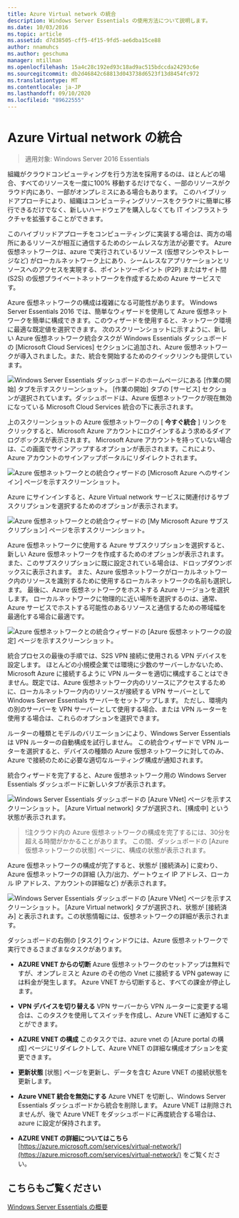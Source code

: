 ```yaml
---
title: Azure Virtual network の統合
description: Windows Server Essentials の使用方法について説明します。
ms.date: 10/03/2016
ms.topic: article
ms.assetid: d7d38505-cff5-4f15-9fd5-ae6dba15ce88
author: nnamuhcs
ms.author: geschuma
manager: mtillman
ms.openlocfilehash: 15a4c28c192ed93c18ad9ac515bdccda24293c6e
ms.sourcegitcommit: db2d46842c68813d043738d6523f13d8454fc972
ms.translationtype: MT
ms.contentlocale: ja-JP
ms.lasthandoff: 09/10/2020
ms.locfileid: "89622555"
---
```

# <a name="azure-virtual-network-integration"></a>Azure Virtual network の統合

>適用対象: Windows Server 2016 Essentials

組織がクラウドコンピューティングを行う方法を採用するのは、ほとんどの場合、すべてのリソースを一度に100% 移動するだけでなく、一部のリソースがクラウド内にあり、一部がオンプレミスにある場合もあります。 このハイブリッドアプローチにより、組織はコンピューティングリソースをクラウドに簡単に移行できるだけでなく、新しいハードウェアを購入しなくても IT インフラストラクチャを拡張することができます。

このハイブリッドアプローチをコンピューティングに実装する場合は、両方の場所にあるリソースが相互に通信するためのシームレスな方法が必要です。 Azure 仮想ネットワークは、azure で実行されているリソース (仮想マシンやストレージなど) がローカルネットワーク上にあり、シームレスなアプリケーションとリソースへのアクセスを実現する、ポイントツーポイント (P2P) またはサイト間 (S2S) の仮想プライベートネットワークを作成するための Azure サービスです。

Azure 仮想ネットワークの構成は複雑になる可能性があります。 Windows Server Essentials 2016 では、簡単なウィザードを使用して Azure 仮想ネットワークを簡単に構成できます。このウィザードを使用すると、ネットワーク環境に最適な既定値を選択できます。 次のスクリーンショットに示すように、新しい Azure 仮想ネットワーク統合タスクが Windows Essentials ダッシュボードの [Microsoft Cloud Services] セクションに追加され、Azure 仮想ネットワークが導入されました。また、統合を開始するためのクイックリンクも提供しています。

![Windows Server Essentials ダッシュボードのホームページにある [作業の開始] タブを示すスクリーンショット。 [作業の開始] タブの [サービス] セクションが選択されています。ダッシュボードは、Azure 仮想ネットワークが現在無効になっている Microsoft Cloud Services 統合の下に表示されます。](media/azure-virtual-network-1.PNG)

上のスクリーンショットの Azure 仮想ネットワークの [ **今すぐ統合** ] リンクをクリックすると、Microsoft Azure アカウントにログインするよう求めるダイアログボックスが表示されます。 Microsoft Azure アカウントを持っていない場合は、この画面でサインアップするオプションが表示されます。これにより、Azure アカウントのサインアップポータルにリダイレクトされます。

![Azure 仮想ネットワークとの統合ウィザードの [Microsoft Azure へのサインイン] ページを示すスクリーンショット。](media/azure-virtual-network-2.PNG)

Azure にサインインすると、Azure Virtual network サービスに関連付けるサブスクリプションを選択するためのオプションが表示されます。

![Azure 仮想ネットワークとの統合ウィザードの [My Microsoft Azure サブスクリプション] ページを示すスクリーンショット。](media/azure-virtual-network-3.PNG)

Azure 仮想ネットワークに使用する Azure サブスクリプションを選択すると、新しい Azure 仮想ネットワークを作成するためのオプションが表示されます。また、このサブスクリプションに既に設定されている場合は、ドロップダウンボックスに表示されます。 また、Azure 仮想ネットワークがローカルネットワーク内のリソースを識別するために使用するローカルネットワークの名前も選択します。 最後に、Azure 仮想ネットワークをホストする Azure リージョンを選択します。 ローカルネットワークに物理的に近い場所を選択するのは、通常、Azure サービスでホストする可能性のあるリソースと通信するための帯域幅を最適化する場合に最適です。

![Azure 仮想ネットワークとの統合ウィザードの [Azure 仮想ネットワークの設定] ページを示すスクリーンショット。](media/azure-virtual-network-4.PNG)

統合プロセスの最後の手順では、S2S VPN 接続に使用される VPN デバイスを設定します。 ほとんどの小規模企業では環境に少数のサーバーしかないため、Microsoft Azure に接続するように VPN ルーターを適切に構成することはできません。既定では、Azure 仮想ネットワーク内のリソースにアクセスするために、ローカルネットワーク内のリソースが接続する VPN サーバーとして Windows Server Essentials サーバーをセットアップします。 ただし、環境内の別のサーバーを VPN サーバーとして使用する場合、または VPN ルーターを使用する場合は、これらのオプションを選択できます。

ルーターの種類とモデルのバリエーションにより、Windows Server Essentials は VPN ルーターの自動構成を試行しません。 この統合ウィザードで VPN ルーターを選択すると、デバイスの種類の Azure 仮想ネットワークに対してのみ、Azure で接続のために必要な適切なルーティング構成が通知されます。

統合ウィザードを完了すると、Azure 仮想ネットワーク用の Windows Server Essentials ダッシュボードに新しいタブが表示されます。

![Windows Server Essentials ダッシュボードの [Azure VNet] ページを示すスクリーンショット。 [Azure Virtual network] タブが選択され、[構成中] という状態が表示されます。](media/azure-virtual-network-5.PNG)

>!注クラウド内の Azure 仮想ネットワークの構成を完了するには、30分を超える時間がかかることがあります。 この間、ダッシュボードの [Azure 仮想ネットワークの状態] ページに、構成の状態が表示されます。

Azure 仮想ネットワークの構成が完了すると、状態が [接続済み] に変わり、Azure 仮想ネットワークの詳細 (入力/出力、ゲートウェイ IP アドレス、ローカル IP アドレス、アカウントの詳細など) が表示されます。

![Windows Server Essentials ダッシュボードの [Azure VNet] ページを示すスクリーンショット。 [Azure Virtual network] タブが選択され、状態が [接続済み] と表示されます。この状態情報には、仮想ネットワークの詳細が表示されます。](media/azure-virtual-network-6.PNG)

ダッシュボードの右側の [タスク] ウィンドウには、Azure 仮想ネットワークで実行できるさまざまなタスクがあります。

-   **AZURE VNET からの切断** Azure 仮想ネットワークのセットアップは無料ですが、オンプレミスと Azure のその他の Vnet に接続する VPN gateway には料金が発生します。 Azure VNET から切断すると、すべての課金が停止します。

-   **VPN デバイスを切り替える** VPN サーバーから VPN ルーターに変更する場合は、このタスクを使用してスイッチを作成し、Azure VNET に通知することができます。

-   **AZURE VNET の構成** このタスクでは、azure vnet の [Azure portal の構成] ページにリダイレクトして、Azure VNET の詳細な構成オプションを変更できます。

-   **更新状態** [状態] ページを更新し、データを含む Azure VNET の接続状態を更新します。

-   **Azure VNET 統合を無効にする** Azure VNET を切断し、Windows Server Essentials ダッシュボードから統合を削除します。 Azure VNET は削除されませんが、後で Azure VNET をダッシュボードに再度統合する場合は、azure に設定が保持されます。

-   **AZURE VNET の詳細についてはこちら** [https://azure.microsoft.com/services/virtual-network/](https://azure.microsoft.com/services/virtual-network/) をご覧ください。

<a name="see-also"></a>こちらもご覧ください
--------
[Windows Server Essentials の概要](get-started.md)
